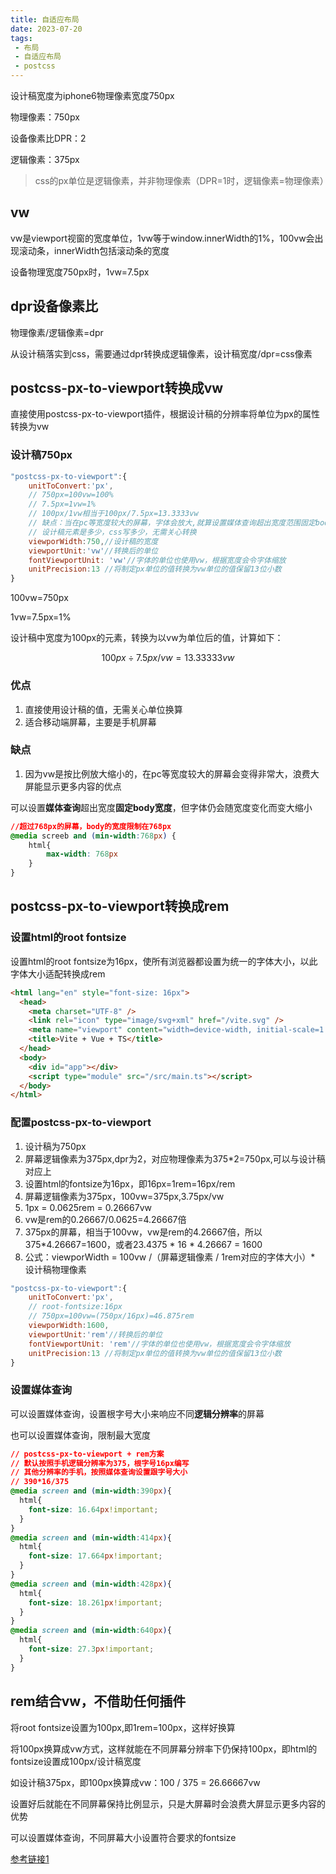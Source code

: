 ```yaml
---
title: 自适应布局
date: 2023-07-20
tags:
 - 布局
 - 自适应布局
 - postcss
---
```

设计稿宽度为iphone6物理像素宽度750px

物理像素：750px

设备像素比DPR：2

逻辑像素：375px

> css的px单位是逻辑像素，并非物理像素（DPR=1时，逻辑像素=物理像素）

## vw

vw是viewport视窗的宽度单位，1vw等于window\.innerWidth的1%，100vw会出现滚动条，innerWidth包括滚动条的宽度

设备物理宽度750px时，1vw=7.5px

## dpr设备像素比

物理像素/逻辑像素=dpr

从设计稿落实到css，需要通过dpr转换成逻辑像素，设计稿宽度/dpr=css像素

## postcss-px-to-viewport转换成vw

直接使用postcss-px-to-viewport插件，根据设计稿的分辨率将单位为px的属性转换为vw

### 设计稿750px

```javascript
"postcss-px-to-viewport":{
	unitToConvert:'px',
    // 750px=100vw=100%
    // 7.5px=1vw=1%
    // 100px/1vw相当于100px/7.5px=13.3333vw
    // 缺点：当在pc等宽度较大的屏幕，字体会放大,就算设置媒体查询超出宽度范围固定body宽度，也无法阻止字体变大
    // 设计稿元素是多少，css写多少，无需关心转换
	viewporWidth:750,//设计稿的宽度
	viewportUnit:'vw'//转换后的单位
	fontViewportUnit: 'vw'//字体的单位也使用vw，根据宽度会令字体缩放
	unitPrecision:13 //将制定px单位的值转换为vw单位的值保留13位小数
}
```

100vw=750px

1vw=7.5px=1%

设计稿中宽度为100px的元素，转换为以vw为单位后的值，计算如下：

$$
100px \div 7.5px/vw = 13.33333vw
$$


### 优点

1.  直接使用设计稿的值，无需关心单位换算
2.  适合移动端屏幕，主要是手机屏幕

### 缺点

1.  因为vw是按比例放大缩小的，在pc等宽度较大的屏幕会变得非常大，浪费大屏能显示更多内容的优点

可以设置**媒体查询**超出宽度**固定body宽度**，但字体仍会随宽度变化而变大缩小

```css
//超过768px的屏幕，body的宽度限制在768px
@media screeb and (min-width:768px) {
	html{
		max-width: 768px
	}
}
```

## postcss-px-to-viewport转换成rem

### 设置html的root fontsize

设置html的root fontsize为16px，使所有浏览器都设置为统一的字体大小，以此字体大小适配转换成rem

```html
<html lang="en" style="font-size: 16px">
  <head>
    <meta charset="UTF-8" />
    <link rel="icon" type="image/svg+xml" href="/vite.svg" />
    <meta name="viewport" content="width=device-width, initial-scale=1.0" />
    <title>Vite + Vue + TS</title>
  </head>
  <body>
    <div id="app"></div>
    <script type="module" src="/src/main.ts"></script>
  </body>
</html>
```

### 配置postcss-px-to-viewport

1.  设计稿为750px
2.  屏幕逻辑像素为375px,dpr为2，对应物理像素为375\*2=750px,可以与设计稿对应上
3.  设置html的fontsize为16px，即16px=1rem=16px/rem
4.  屏幕逻辑像素为375px，100vw=375px,3.75px/vw
5.  1px = 0.0625rem = 0.26667vw
6.  vw是rem的0.26667/0.0625=4.26667倍
7.  375px的屏幕，相当于100vw，vw是rem的4.26667倍，所以375\*4.26667=1600，或者23.4375 \* 16 \* 4.26667 = 1600
8.  公式：viewporWidth = 100vw /（屏幕逻辑像素 / 1rem对应的字体大小）\* 设计稿物理像素

```javascript
"postcss-px-to-viewport":{
	unitToConvert:'px',
    // root-fontsize:16px
    // 750px=100vw=(750px/16px)=46.875rem
	viewporWidth:1600,
	viewportUnit:'rem'//转换后的单位
	fontViewportUnit: 'rem'//字体的单位也使用vw，根据宽度会令字体缩放
	unitPrecision:13 //将制定px单位的值转换为vw单位的值保留13位小数
}
```

### 设置媒体查询

可以设置媒体查询，设置根字号大小来响应不同**逻辑分辨率**的屏幕

也可以设置媒体查询，限制最大宽度

```css
// postcss-px-to-viewport + rem方案
// 默认按照手机逻辑分辨率为375，根字号16px编写
// 其他分辨率的手机，按照媒体查询设置跟字号大小
// 390*16/375
@media screen and (min-width:390px){
  html{
    font-size: 16.64px!important;
  }
}
@media screen and (min-width:414px){
  html{
    font-size: 17.664px!important;
  }
}
@media screen and (min-width:428px){
  html{
    font-size: 18.261px!important;
  }
}
@media screen and (min-width:640px){
  html{
    font-size: 27.3px!important;
  }
}
```

## rem结合vw，不借助任何插件

将root fontsize设置为100px,即1rem=100px，这样好换算

将100px换算成vw方式，这样就能在不同屏幕分辨率下仍保持100px，即html的fontsize设置成100px/设计稿宽度

如设计稿375px，即100px换算成vw：100 / 375 = 26.66667vw

设置好后就能在不同屏幕保持比例显示，只是大屏幕时会浪费大屏显示更多内容的优势

可以设置媒体查询，不同屏幕大小设置符合要求的fontsize

[参考链接1](https://juejin.cn/post/6867874227832225805)
